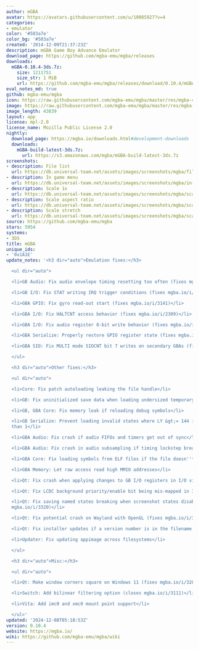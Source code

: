 ```yaml
---
author: mGBA
avatar: https://avatars.githubusercontent.com/u/10085927?v=4
categories:
- emulator
color: '#503a7e'
color_bg: '#503a7e'
created: '2014-12-09T21:37:23Z'
description: mGBA Game Boy Advance Emulator
download_page: https://github.com/mgba-emu/mgba/releases
downloads:
  mGBA-0.10.4-3ds.7z:
    size: 1211751
    size_str: 1 MiB
    url: https://github.com/mgba-emu/mgba/releases/download/0.10.4/mGBA-0.10.4-3ds.7z
eval_notes_md: true
github: mgba-emu/mgba
icon: https://raw.githubusercontent.com/mgba-emu/mgba/master/res/mgba-48.png
image: https://raw.githubusercontent.com/mgba-emu/mgba/master/res/mgba-256.png
image_length: 43839
layout: app
license: mpl-2.0
license_name: Mozilla Public License 2.0
nightly:
  download_page: https://mgba.io/downloads.html#development-downloads
  downloads:
    mGBA-build-latest-3ds.7z:
      url: https://s3.amazonaws.com/mgba/mGBA-build-latest-3ds.7z
screenshots:
- description: File list
  url: https://db.universal-team.net/assets/images/screenshots/mgba/file-list.png
- description: In game menu
  url: https://db.universal-team.net/assets/images/screenshots/mgba/in-game-menu.png
- description: Scale 1x
  url: https://db.universal-team.net/assets/images/screenshots/mgba/scale-1x.png
- description: Scale aspect ratio
  url: https://db.universal-team.net/assets/images/screenshots/mgba/scale-aspect-ratio.png
- description: Scale stretch
  url: https://db.universal-team.net/assets/images/screenshots/mgba/scale-stretch.png
source: https://github.com/mgba-emu/mgba
stars: 5954
systems:
- 3DS
title: mGBA
unique_ids:
- '0x1A1E'
update_notes: '<h3 dir="auto">Emulation fixes:</h3>

  <ul dir="auto">

  <li>GB Audio: Fix audio envelope timing resetting too often (fixes mgba.io/i/3164)</li>

  <li>GB I/O: Fix STAT writing IRQ trigger conditions (fixes mgba.io/i/2501)</li>

  <li>GBA GPIO: Fix gyro read-out start (fixes mgba.io/i/3141)</li>

  <li>GBA I/O: Fix HALTCNT access behavior (fixes mgba.io/i/2309)</li>

  <li>GBA I/O: Fix audio register 8-bit write behavior (fixes mgba.io/i/3086)</li>

  <li>GBA Serialize: Properly restore GPIO register state (fixes mgba.io/i/3294)</li>

  <li>GBA SIO: Fix MULTI mode SIOCNT bit 7 writes on secondary GBAs (fixes mgba.io/i/3110)</li>

  </ul>

  <h3 dir="auto">Other fixes:</h3>

  <ul dir="auto">

  <li>Core: Fix patch autoloading leaking the file handle</li>

  <li>GB: Fix uninitialized save data when loading undersized temporary saves</li>

  <li>GB, GBA Core: Fix memory leak if reloading debug symbols</li>

  <li>GB Serialize: Prevent loading invalid states where LY &gt;= 144 in modes other
  than 1</li>

  <li>GBA Audio: Fix crash if audio FIFOs and timers get out of sync</li>

  <li>GBA Audio: Fix crash in audio subsampling if timing lockstep breaks</li>

  <li>GBA Core: Fix loading symbols from ELF files if the file doesn''t end with .elf</li>

  <li>GBA Memory: Let raw access read high MMIO addresses</li>

  <li>Qt: Fix crash when applying changes to GB I/O registers in I/O view</li>

  <li>Qt: Fix LCDC background priority/enable bit being mis-mapped in I/O view</li>

  <li>Qt: Fix saving named states breaking when screenshot states disabled (fixes
  mgba.io/i/3320)</li>

  <li>Qt: Fix potential crash on Wayland with OpenGL (fixes mgba.io/i/3276)</li>

  <li>Qt: Fix installer updates if a version number is in the filename (fixes mgba.io/i/3109)</li>

  <li>Updater: Fix updating appimage across filesystems</li>

  </ul>

  <h3 dir="auto">Misc:</h3>

  <ul dir="auto">

  <li>Qt: Make window corners square on Windows 11 (fixes mgba.io/i/3285)</li>

  <li>Switch: Add bilinear filtering option (closes mgba.io/i/3111)</li>

  <li>Vita: Add imc0 and xmc0 mount point support</li>

  </ul>'
updated: '2024-12-08T05:18:53Z'
version: 0.10.4
website: https://mgba.io/
wiki: https://github.com/mgba-emu/mgba/wiki
---
```

